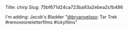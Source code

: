 Title: chirp
Slug: 75bf671d24ca723ba93a2ebea2cfb486

I'm adding: Jacob's Bladder
"<a href="http://twitter.com/bryanveloso">@bryanveloso</a>: Tar Trek #removeoneletterfilms #ickyfilms"
